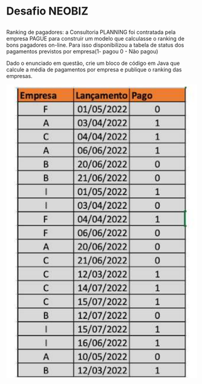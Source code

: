# Desafio NEOBIZ

## 
<p>Ranking de pagadores: a Consultoria PLANNING foi contratada pela empresa PAGUE para construir um modelo que calculasse o ranking de bons pagadores on-line.
Para isso disponibilizou a tabela de status dos pagamentos previstos por empresa(1- pagou 0 - Não pagou)</p>

<p>Dado o enunciado em questão, crie um bloco de código em Java que calcule a média de pagamentos por empresa e publique o ranking das empresas.</p>

<img src="payments.png" style=" align: center">
